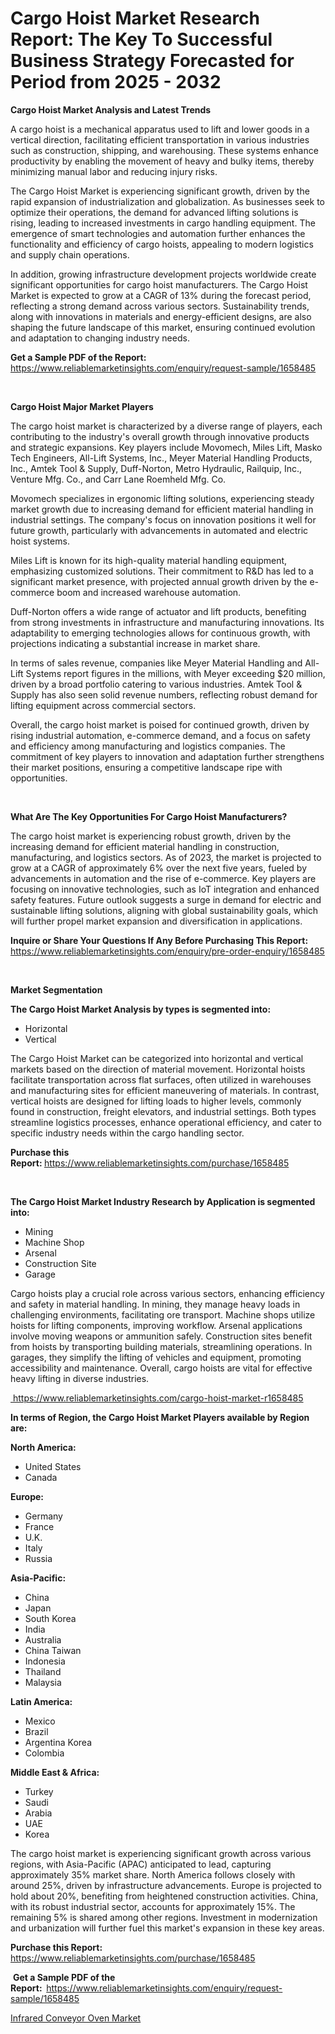 <p><h1>Cargo Hoist Market Research Report: The Key To Successful Business Strategy Forecasted for Period from 2025 - 2032</h1></p><p><strong>Cargo Hoist Market Analysis and Latest Trends</strong></p>
<p><p>A cargo hoist is a mechanical apparatus used to lift and lower goods in a vertical direction, facilitating efficient transportation in various industries such as construction, shipping, and warehousing. These systems enhance productivity by enabling the movement of heavy and bulky items, thereby minimizing manual labor and reducing injury risks.</p><p>The Cargo Hoist Market is experiencing significant growth, driven by the rapid expansion of industrialization and globalization. As businesses seek to optimize their operations, the demand for advanced lifting solutions is rising, leading to increased investments in cargo handling equipment. The emergence of smart technologies and automation further enhances the functionality and efficiency of cargo hoists, appealing to modern logistics and supply chain operations.</p><p>In addition, growing infrastructure development projects worldwide create significant opportunities for cargo hoist manufacturers. The Cargo Hoist Market is expected to grow at a CAGR of 13% during the forecast period, reflecting a strong demand across various sectors. Sustainability trends, along with innovations in materials and energy-efficient designs, are also shaping the future landscape of this market, ensuring continued evolution and adaptation to changing industry needs.</p></p>
<p><strong>Get a Sample PDF of the Report:&nbsp;</strong> <a href="https://www.reliablemarketinsights.com/enquiry/request-sample/1658485?utm_campaign=3008&utm_medium=2&utm_source=Github&utm_content=ia&utm_term=08042025&utm_id=cargo-hoist">https://www.reliablemarketinsights.com/enquiry/request-sample/1658485</a></p>
<p>&nbsp;</p>
<p><strong>Cargo Hoist Major Market Players</strong></p>
<p><p>The cargo hoist market is characterized by a diverse range of players, each contributing to the industry's overall growth through innovative products and strategic expansions. Key players include Movomech, Miles Lift, Masko Tech Engineers, All-Lift Systems, Inc., Meyer Material Handling Products, Inc., Amtek Tool & Supply, Duff-Norton, Metro Hydraulic, Railquip, Inc., Venture Mfg. Co., and Carr Lane Roemheld Mfg. Co.</p><p>Movomech specializes in ergonomic lifting solutions, experiencing steady market growth due to increasing demand for efficient material handling in industrial settings. The company's focus on innovation positions it well for future growth, particularly with advancements in automated and electric hoist systems. </p><p>Miles Lift is known for its high-quality material handling equipment, emphasizing customized solutions. Their commitment to R&D has led to a significant market presence, with projected annual growth driven by the e-commerce boom and increased warehouse automation.</p><p>Duff-Norton offers a wide range of actuator and lift products, benefiting from strong investments in infrastructure and manufacturing innovations. Its adaptability to emerging technologies allows for continuous growth, with projections indicating a substantial increase in market share.</p><p>In terms of sales revenue, companies like Meyer Material Handling and All-Lift Systems report figures in the millions, with Meyer exceeding $20 million, driven by a broad portfolio catering to various industries. Amtek Tool & Supply has also seen solid revenue numbers, reflecting robust demand for lifting equipment across commercial sectors.</p><p>Overall, the cargo hoist market is poised for continued growth, driven by rising industrial automation, e-commerce demand, and a focus on safety and efficiency among manufacturing and logistics companies. The commitment of key players to innovation and adaptation further strengthens their market positions, ensuring a competitive landscape ripe with opportunities.</p></p>
<p>&nbsp;</p>
<p><strong>What Are The Key Opportunities For Cargo Hoist Manufacturers?</strong></p>
<p><p>The cargo hoist market is experiencing robust growth, driven by the increasing demand for efficient material handling in construction, manufacturing, and logistics sectors. As of 2023, the market is projected to grow at a CAGR of approximately 6% over the next five years, fueled by advancements in automation and the rise of e-commerce. Key players are focusing on innovative technologies, such as IoT integration and enhanced safety features. Future outlook suggests a surge in demand for electric and sustainable lifting solutions, aligning with global sustainability goals, which will further propel market expansion and diversification in applications.</p></p>
<p><strong>Inquire or Share Your Questions If Any Before Purchasing This Report:</strong> <a href="https://www.reliablemarketinsights.com/enquiry/pre-order-enquiry/1658485?utm_campaign=3008&utm_medium=2&utm_source=Github&utm_content=ia&utm_term=08042025&utm_id=cargo-hoist">https://www.reliablemarketinsights.com/enquiry/pre-order-enquiry/1658485</a></p>
<p>&nbsp;</p>
<p><strong>Market Segmentation</strong></p>
<p><strong>The Cargo Hoist Market Analysis by types is segmented into:</strong></p>
<p><ul><li>Horizontal</li><li>Vertical</li></ul></p>
<p><p>The Cargo Hoist Market can be categorized into horizontal and vertical markets based on the direction of material movement. Horizontal hoists facilitate transportation across flat surfaces, often utilized in warehouses and manufacturing sites for efficient maneuvering of materials. In contrast, vertical hoists are designed for lifting loads to higher levels, commonly found in construction, freight elevators, and industrial settings. Both types streamline logistics processes, enhance operational efficiency, and cater to specific industry needs within the cargo handling sector.</p></p>
<p><strong>Purchase this Report:&nbsp;</strong><a href="https://www.reliablemarketinsights.com/purchase/1658485?utm_campaign=3008&utm_medium=2&utm_source=Github&utm_content=ia&utm_term=08042025&utm_id=cargo-hoist">https://www.reliablemarketinsights.com/purchase/1658485</a></p>
<p>&nbsp;</p>
<p><strong>The Cargo Hoist Market Industry Research by Application is segmented into:</strong></p>
<p><ul><li>Mining</li><li>Machine Shop</li><li>Arsenal</li><li>Construction Site</li><li>Garage</li></ul></p>
<p><p>Cargo hoists play a crucial role across various sectors, enhancing efficiency and safety in material handling. In mining, they manage heavy loads in challenging environments, facilitating ore transport. Machine shops utilize hoists for lifting components, improving workflow. Arsenal applications involve moving weapons or ammunition safely. Construction sites benefit from hoists by transporting building materials, streamlining operations. In garages, they simplify the lifting of vehicles and equipment, promoting accessibility and maintenance. Overall, cargo hoists are vital for effective heavy lifting in diverse industries.</p></p>
<p><a href="https://www.reliablemarketinsights.com/cargo-hoist-market-r1658485?utm_campaign=3008&utm_medium=2&utm_source=Github&utm_content=ia&utm_term=08042025&utm_id=cargo-hoist">&nbsp;https://www.reliablemarketinsights.com/cargo-hoist-market-r1658485</a></p>
<p><strong>In terms of Region, the Cargo Hoist Market Players available by Region are:</strong></p>
<p>
    <p> <strong> North America: </strong>
        <ul>
            <li>United States</li>
            <li>Canada</li>
        </ul>
        </p> 
    <p> <strong> Europe: </strong>
        <ul>
            <li>Germany</li>
            <li>France</li>
            <li>U.K.</li>
            <li>Italy</li>
            <li>Russia</li>
        </ul>
        </p> 
    <p> <strong> Asia-Pacific: </strong>
        <ul>
            <li>China</li>
            <li>Japan</li>
            <li>South Korea</li>
            <li>India</li>
            <li>Australia</li>
            <li>China Taiwan</li>
            <li>Indonesia</li>
            <li>Thailand</li>
            <li>Malaysia</li>
        </ul>
        </p> 
    <p> <strong> Latin America: </strong>
        <ul>
            <li>Mexico</li>
            <li>Brazil</li>
            <li>Argentina Korea</li>
            <li>Colombia</li>
        </ul>
        </p> 
    <p> <strong> Middle East & Africa: </strong>
        <ul>
            <li>Turkey</li>
            <li>Saudi</li>
            <li>Arabia</li>
            <li>UAE</li>
            <li>Korea</li>
        </ul>
    </p>
    </p>
<p><p>The cargo hoist market is experiencing significant growth across various regions, with Asia-Pacific (APAC) anticipated to lead, capturing approximately 35% market share. North America follows closely with around 25%, driven by infrastructure advancements. Europe is projected to hold about 20%, benefiting from heightened construction activities. China, with its robust industrial sector, accounts for approximately 15%. The remaining 5% is shared among other regions. Investment in modernization and urbanization will further fuel this market's expansion in these key areas.</p></p>
<p><strong>Purchase this Report: </strong><a href="https://www.reliablemarketinsights.com/purchase/1658485?utm_campaign=3008&utm_medium=2&utm_source=Github&utm_content=ia&utm_term=08042025&utm_id=cargo-hoist">https://www.reliablemarketinsights.com/purchase/1658485</a></p>
<p>&nbsp;<strong>Get a Sample PDF of the Report:&nbsp;&nbsp;</strong><a href="https://www.reliablemarketinsights.com/enquiry/request-sample/1658485?utm_campaign=3008&utm_medium=2&utm_source=Github&utm_content=ia&utm_term=08042025&utm_id=cargo-hoist">https://www.reliablemarketinsights.com/enquiry/request-sample/1658485</a></p>
<p><strong></strong></p>
<p><p><a href="https://github.com/adyawafurber1/Market-Research-Report-List-1/blob/main/infrared-conveyor-oven-market.md?utm_campaign=3008&utm_medium=2&utm_source=Github&utm_content=ia&utm_term=08042025&utm_id=cargo-hoist">Infrared Conveyor Oven Market</a></p></p>